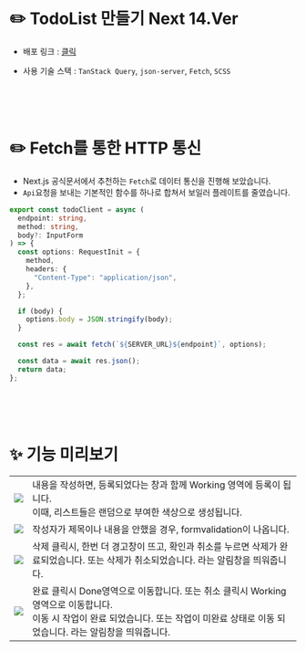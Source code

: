 # ✏️ TodoList 만들기 Next 14.Ver

- 배포 링크 : [클릭](https://todo-list-next-ver.vercel.app/)

- 사용 기술 스택 : `TanStack Query`, `json-server`, `Fetch`, `SCSS`

  <br>
  <br>
  <br>

  
# ✏️ Fetch를 통한 HTTP 통신

- Next.js 공식문서에서 추천하는 `Fetch`로 데이터 통신을 진행해 보았습니다.
- `Api`요청을 보내는 기본적인 함수를 하나로 합쳐서 보일러 플레이트를 줄였습니다.

```ts
export const todoClient = async (
  endpoint: string,
  method: string,
  body?: InputForm
) => {
  const options: RequestInit = {
    method,
    headers: {
      "Content-Type": "application/json",
    },
  };

  if (body) {
    options.body = JSON.stringify(body);
  }

  const res = await fetch(`${SERVER_URL}${endpoint}`, options);

  const data = await res.json();
  return data;
};
```
  
<br>
<br>
<br>

# ✨ 기능 미리보기

<table>
  <tr>
    <td>
      <img src="https://github.com/user-attachments/assets/057633de-8411-4a06-9e48-895db90484e9" />
    </td>
    <td>내용을 작성하면, 등록되었다는 창과 함께 Working 영역에 등록이 됩니다.<br> 이때, 리스트들은 랜덤으로 부여한 색상으로 생성됩니다.</td>
  </tr>
    <tr>
    <td>
      <img src="https://github.com/user-attachments/assets/f56dc656-ec11-4161-9526-14888eb290b7" />
    </td>
    <td>작성자가 제목이나 내용을 안했을 경우, formvalidation이 나옵니다.</td>
  </tr>
      <tr>
    <td>
      <img src="https://github.com/user-attachments/assets/449c55e0-5c04-472e-8dd0-ebbe32b10898" />
    </td>
    <td>삭제 클릭시, 한번 더 경고창이 뜨고, 확인과 취소를 누르면 삭제가 완료되었습니다. 또는 삭제가 취소되었습니다. 라는 알림창을 띄워줍니다.</td>
  </tr>
      <tr>
    <td>
      <img src="https://github.com/user-attachments/assets/bcc101fd-980b-48d7-81f3-76a04938dff4" />
    </td>
    <td>완료 클릭시 Done영역으로 이동합니다. 또는 취소 클릭시 Working 영역으로 이동합니다. <br>이동 시 작업이 완료 되었습니다. 또는 작업이 미완료 상태로 이동 되었습니다. 라는 알림창을 띄워줍니다.</td>
  </tr>
</table>

<br>
<br>
<br>



